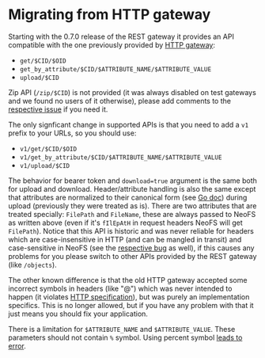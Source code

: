 # Migrating from HTTP gateway

Starting with the 0.7.0 release of the REST gateway it provides an API
compatible with the one previously provided by [HTTP gateway](https://github.com/nspcc-dev/neofs-http-gw):
 * `get/$CID/$OID`
 * `get_by_attribute/$CID/$ATTRIBUTE_NAME/$ATTRIBUTE_VALUE`
 * `upload/$CID`

Zip API (`/zip/$CID`) is not provided (it was always disabled on test gateways
and we found no users of it otherwise), please add comments to the [respective
issue](https://github.com/nspcc-dev/neofs-rest-gw/issues/112) if you need it.

The only signficant change in supported APIs is that you need to add a `v1`
prefix to your URLs, so you should use:
 * `v1/get/$CID/$OID`
 * `v1/get_by_attribute/$CID/$ATTRIBUTE_NAME/$ATTRIBUTE_VALUE`
 * `v1/upload/$CID`

The behavior for bearer token and `download=true` argument is the same both
for upload and download. Header/attribute handling is also the same except
that attributes are normalized to their canonical form (see [Go doc](https://pkg.go.dev/net/http#CanonicalHeaderKey))
during upload (previously they were treated as is). There are two attributes
that are treated specially: `FilePath` and `FileName`, these are always passed
to NeoFS as written above (even if it's `fIlEpAtH` in request headers NeoFS
will get `FilePath`). Notice that this API is historic and was never reliable
for headers which are case-insensitive in HTTP (and can be mangled in transit)
and case-sensitive in NeoFS (see the [respective bug](https://github.com/nspcc-dev/neofs-http-gw/issues/255)
as well), if this causes any problems for you please switch to other APIs
provided by the REST gateway (like `/objects`).

The other known difference is that the old HTTP gateway accepted some incorrect
symbols in headers (like "@") which was never intended to happen (it violates
[HTTP specification](https://datatracker.ietf.org/doc/html/rfc7230#section-3.2.6)),
but was purely an implementation specifics. This is no longer allowed, but if
you have any problem with that it just means you should fix your application.

There is a limitation for `$ATTRIBUTE_NAME` and `$ATTRIBUTE_VALUE`. These parameters
should not contain `%` symbol. Using percent symbol [leads to error](https://github.com/nspcc-dev/neofs-rest-gw/issues/195).
